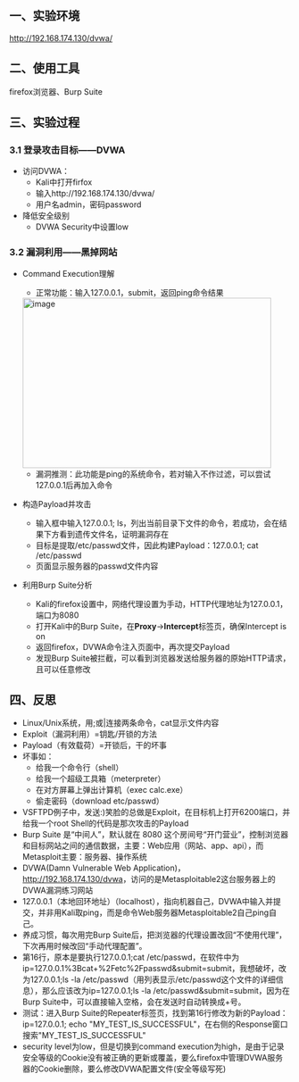## 一、实验环境
http://192.168.174.130/dvwa/
## 二、使用工具
firefox浏览器、Burp Suite
## 三、实验过程
### 3.1 登录攻击目标——DVWA
- 访问DVWA：
   - Kali中打开firfox
   - 输入http://192.168.174.130/dvwa/
   - 用户名admin，密码password
- 降低安全级别
   - DVWA Security中设置low
### 3.2 漏洞利用——黑掉网站
- Command Execution理解
   - 正常功能：输入127.0.0.1，submit，返回ping命令结果  
  <img width="445" height="305" alt="image" src="https://github.com/user-attachments/assets/b2191c9f-3e0f-4b80-baf9-fe154024b46e" />  
  
   - 漏洞推测：此功能是ping的系统命令，若对输入不作过滤，可以尝试127.0.0.1后再加入命令
- 构造Payload并攻击
   - 输入框中输入127.0.0.1; ls，列出当前目录下文件的命令，若成功，会在结果下方看到遗传文件名，证明漏洞存在
   - 目标是提取/etc/passwd文件，因此构建Payload：127.0.0.1; cat /etc/passwd
   - 页面显示服务器的passwd文件内容
- 利用Burp Suite分析
   - Kali的firefox设置中，网络代理设置为手动，HTTP代理地址为127.0.0.1，端口为8080
   - 打开Kali中的Burp Suite，在**Proxy**→**Intercept**标签页，确保Intercept is on
   - 返回firefox，DVWA命令注入页面中，再次提交Payload
   - 发现Burp Suite被拦截，可以看到浏览器发送给服务器的原始HTTP请求，且可以任意修改
## 四、反思
- Linux/Unix系统，用;或|连接两条命令，cat显示文件内容
- Exploit（漏洞利用）=钥匙/开锁的方法
- Payload（有效载荷）=开锁后，干的坏事
- 坏事如：
   - 给我一个命令行（shell）
   - 给我一个超级工具箱（meterpreter）
   - 在对方屏幕上弹出计算机（exec calc.exe）
   - 偷走密码（download etc/passwd）
- VSFTPD例子中，发送:)笑脸的总做是Exploit，在目标机上打开6200端口，并给我一个root Shell的代码是那次攻击的Payload
- Burp Suite 是“中间人”，默认就在 8080 这个房间号“开门营业”，控制浏览器和目标网站之间的通信数据，主要：Web应用（网站、app、api），而Metasploit主要：服务器、操作系统
- DVWA(Damn Vulnerable Web Application)，<http://192.168.174.130/dvwa>，访问的是Metasploitable2这台服务器上的DVWA漏洞练习网站
- 127.0.0.1（本地回环地址）（localhost），指向机器自己，DVWA中输入并提交，并非用Kali取ping，而是命令Web服务器Metasploitable2自己ping自己。
- 养成习惯，每次用完Burp Suite后，把浏览器的代理设置改回“不使用代理”，下次再用时候改回“手动代理配置”。
- 第16行，原本是要执行127.0.0.1;cat /etc/passwd，在软件中为ip=127.0.0.1%3Bcat+%2Fetc%2Fpasswd&submit=submit，我想破坏，改为127.0.0.1;ls -la /etc/passwd（用列表显示/etc/passwd这个文件的详细信息），那么应该改为ip=127.0.0.1;ls -la /etc/passwd&submit=submit，因为在Burp Suite中，可以直接输入空格，会在发送时自动转换成+号。
- 测试：进入Burp Suite的Repeater标签页，找到第16行修改为新的Payload：ip=127.0.0.1; echo "MY_TEST_IS_SUCCESSFUL"，在右侧的Response窗口搜索"MY_TEST_IS_SUCCESSFUL"
- security level为low，但是切换到command execution为high，是由于记录安全等级的Cookie没有被正确的更新或覆盖，要么firefox中管理DVWA服务器的Cookie删除，要么修改DVWA配置文件(安全等级写死)
